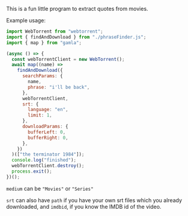 This is a fun little program to extract quotes from movies.

Example usage:

```js
import WebTorrent from "webtorrent";
import { findAndDownload } from "./phraseFinder.js";
import { map } from "gamla";

(async () => {
  const webTorrentClient = new WebTorrent();
  await map((name) =>
    findAndDownload({
      searchParams: {
        name,
        phrase: "i'll be back",
      },
      webTorrentClient,
      srt: {
        language: "en",
        limit: 1,
      },
      downloadParams: {
        bufferLeft: 0,
        bufferRight: 0,
      },
    })
  )(["the terminator 1984"]);
  console.log("finished");
  webTorrentClient.destroy();
  process.exit();
})();
```

`medium` can be `"Movies"` or `"Series"`

`srt` can also have `path` if you have your own srt files which you already downloaded, and `imdbid`, if you know the IMDB id of the video.
